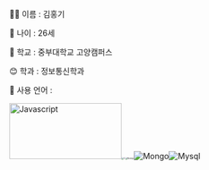 👨‍🎓 이름 : 김홍기

🌇 나이 : 26세

:school: 학교 : 중부대학교 고양캠퍼스

:blush: 학과 : 정보통신학과

:meat_on_bone: 사용 언어 : 

<img src="https://user-images.githubusercontent.com/80046326/140975880-f48ec44f-4103-421e-89c5-d82a386a4730.PNG" alt="Javascript" width="200" height="100" /><img src="https://user-images.githubusercontent.com/80046326/140976687-ad5a2f2e-1b72-49bf-82b5-bf410ac67cbc.PNG" alt="C" style="zoom:25%;" /><img src="https://user-images.githubusercontent.com/80046326/140976405-a4ecfb55-7c82-442b-86b7-263208eab4fd.PNG" alt="Nodejs" style="zoom:25%;" />![Mongo](https://user-images.githubusercontent.com/80046326/140976756-79471624-9629-4e9e-b039-42e62277c1da.PNG)![Mysql](https://user-images.githubusercontent.com/80046326/140976790-907151d9-db43-449d-ab92-9fc7fe1e5dfa.PNG)





